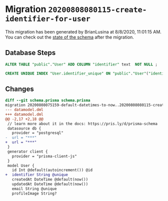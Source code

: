 # Migration `20200808080115-create-identifier-for-user`

This migration has been generated by BrianLusina at 8/8/2020, 11:01:15 AM.
You can check out the [state of the schema](./schema.prisma) after the migration.

## Database Steps

```sql
ALTER TABLE "public"."User" ADD COLUMN "identifier" text  NOT NULL ;

CREATE UNIQUE INDEX "User.identifier_unique" ON "public"."User"("identifier")
```

## Changes

```diff
diff --git schema.prisma schema.prisma
migration 20200808075159-default-datetimes-to-now..20200808080115-create-identifier-for-user
--- datamodel.dml
+++ datamodel.dml
@@ -2,17 +2,18 @@
 // learn more about it in the docs: https://pris.ly/d/prisma-schema
 datasource db {
   provider = "postgresql"
-  url = "***"
+  url = "***"
 }
 generator client {
   provider = "prisma-client-js"
 }
 model User {
   id Int @default(autoincrement()) @id
+  identifier String @unique
   createdAt DateTime @default(now())
   updatedAt DateTime @default(now())
   email String @unique
   profileImage String?
```


